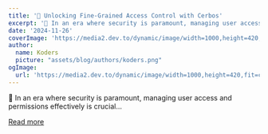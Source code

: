 ```yaml
---
title: '🚀 Unlocking Fine-Grained Access Control with Cerbos'
excerpt: '🌟 In an era where security is paramount, managing user access and permissions effectively is crucial...'
date: '2024-11-26'
coverImage: 'https://media2.dev.to/dynamic/image/width=1000,height=420,fit=cover,gravity=auto,format=auto/https%3A%2F%2Fdev-to-uploads.s3.amazonaws.com%2Fuploads%2Farticles%2F3ikxp6jihg7k8z2lmiln.png'
author:
  name: Koders
  picture: "assets/blog/authors/koders.png"
ogImage:
  url: 'https://media2.dev.to/dynamic/image/width=1000,height=420,fit=cover,gravity=auto,format=auto/https%3A%2F%2Fdev-to-uploads.s3.amazonaws.com%2Fuploads%2Farticles%2F3ikxp6jihg7k8z2lmiln.png'
---
```


🌟 In an era where security is paramount, managing user access and permissions effectively is crucial...

[Read more](https://dev.to/aniruddhaadak/unlocking-fine-grained-access-control-with-cerbos-214)
